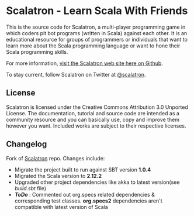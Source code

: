 Scalatron - Learn Scala With Friends
=========

This is the source code for Scalatron, a multi-player programming game in which coders pit bot programs
(written in Scala) against each other. It is an educational resource for groups of programmers or individuals that
want to learn more about the Scala programming language or want to hone their Scala programming skills. 

For more information, [visit the Scalatron web site here on Github](http://scalatron.github.com).

To stay current, follow Scalatron on Twitter at [@scalatron](http://twitter.com/scalatron).


## License

Scalatron is licensed under the Creative Commons Attribution 3.0 Unported License. The documentation, tutorial and source code are intended as a community resource and you can basically use, copy and improve them however you want. Included works are subject to their respective licenses. 


## Changelog

Fork of [Scalatron](https://github.com/scalatron/scalatron) repo. Changes include:

* Migrate the project built to run against SBT version **1.0.4**
* Migrated the Scala version to **2.12.2**
* Upgraded other project dependencies like akka to latest version(see _build.sbt_ file)
* **_ToDo_** : Commented out org.specs related dependencies & corresponding test classes. **org.specs2** dependencies aren't compatible with latest version of Scala

